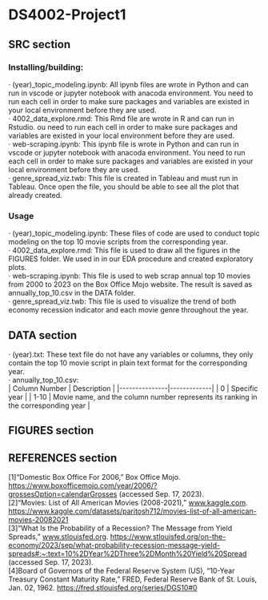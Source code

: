 # DS4002-Project1
## SRC section
### Installing/building:
· (year)_topic_modeling.ipynb: All ipynb files are wrote in Python and can run in vscode or jupyter notebook with anacoda environment. You need to run each cell in order to make sure packages and variables are existed in your local environment before they are used.  
· 4002_data_explore.rmd: This Rmd file are wrote in R and can run in Rstudio. ou need to run each cell in order to make sure packages and variables are existed in your local environment before they are used.  
· web-scraping.ipynb: This ipynb file is wrote in Python and can run in vscode or jupyter notebook with anacoda environment. You need to run each cell in order to make sure packages and variables are existed in your local environment before they are used.  
· genre_spread_viz.twb: This file is created in Tableau and must run in Tableau. Once open the file, you should be able to see all the plot that already created.

### Usage
· (year)_topic_modeling.ipynb: These files of code are used to conduct topic modeling on the top 10 movie scripts from the corresponding year.  
· 4002_data_explore.rmd: This file is used to draw all the figures in the FIGURES folder. We used in in our EDA procedure and created exploratory plots.  
· web-scraping.ipynb: This file is used to web scrap annual top 10 movies from 2000 to 2023 on the Box Office Mojo website. The result is saved as annually_top_10.csv in the DATA folder.  
· genre_spread_viz.twb: This file is used to visualize the trend of both economy recession indicator and each movie genre throughout the year.

## DATA section
· (year).txt: These text file do not have any variables or columns, they only contain the top 10 movie script in plain text format for the corresponding year.  
· annually_top_10.csv:  
| Column Number | Description |
|---------------|-------------|
|  0  |  Specific year  |
|  1-10  |  Movie name, and the column number represents its ranking in the corresponding year |

## FIGURES section

## REFERENCES section
[1]“Domestic Box Office For 2006,” Box Office Mojo. https://www.boxofficemojo.com/year/2006/?grossesOption=calendarGrosses (accessed Sep. 17, 2023).  
[2]“Movies: List of All American Movies (2008-2021),” www.kaggle.com. https://www.kaggle.com/datasets/paritosh712/movies-list-of-all-american-movies-20082021  
[3]“What Is the Probability of a Recession? The Message from Yield Spreads,” www.stlouisfed.org. https://www.stlouisfed.org/on-the-economy/2023/sep/what-probability-recession-message-yield-spreads#:~:text=10%2DYear%2DThree%2DMonth%20Yield%20Spread (accessed Sep. 17, 2023).  
[4]Board of Governors of the Federal Reserve System (US), “10-Year Treasury Constant Maturity Rate,” FRED, Federal Reserve Bank of St. Louis, Jan. 02, 1962. https://fred.stlouisfed.org/series/DGS10#0
